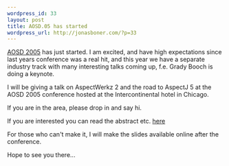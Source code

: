 ```yaml
--- 
wordpress_id: 33
layout: post
title: AOSD.05 has started
wordpress_url: http://jonasboner.com/?p=33
---
```

<a href="http://aosd.net/2005/index.php">AOSD 2005</a> has just started. I am excited, and have high expectations since last years conference was a real hit, and this year we have a separate industry track with many interesting talks coming up, f.e. Grady Booch is doing a keynote.  

I will be giving a talk on AspectWerkz 2 and the road to AspectJ 5 at the AOSD 2005 conference hosted at the Intercontinental hotel in Chicago.

If you are in the area, please drop in and say hi.

If you are interested you can read the abstract etc. <a href="http://aosd.net/2005/industry/talk3.php">here</a> 

For those who can't make it, I will make the slides available online after the conference.

Hope to see you there...
